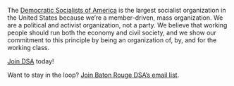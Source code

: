 The [Democratic Socialists of America](https://www.dsausa.org/) is the largest socialist organization in the United States because we’re a member-driven, mass organization. We are a political and activist organization, not a party. We believe that working people should run both the economy and civil society, and we show our commitment to this principle by being an organization of, by, and for the working class.

[Join DSA](https://act.dsausa.org/donate/membership/?source=Baton%20Rouge) today!

Want to stay in the loop? [Join Baton Rouge DSA’s email list](https://actionnetwork.org/forms/join-brdsa).